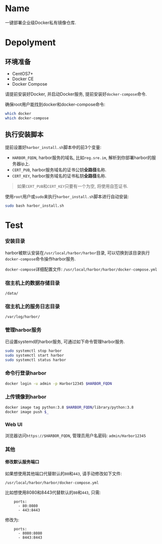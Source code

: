 # Name

一键部署企业级Docker私有镜像仓库.

# Depolyment

## 环境准备

- CentOS7+
- Docker CE
- Docker Compose

请提前安装好Docker, 并启动Docker服务, 提前安装好`docker-compose`命令.

确保root用户能找到docker和docker-compose命令:
```bash
which docker
which docker-compose
```


## 执行安装脚本

提前设置好`harbor_install.sh`脚本中的前3个变量:

- `HARBOR_FQDN`, harbor服务的域名, 比如`reg.sre.im`, 解析到你部署harbor的服务器ip上.
- `CERT_PUB`, harbor服务域名的证书公钥**全路径**名称.
- `CERT_KEY`, harbor服务域名的证书私钥**全路径**名称.

> 如果`CERT_PUB`和`CERT_KEY`只要有一个为空, 将使用自签证书.

使用`root`用户或`sudo`来执行`harbor_install.sh`脚本进行自动安装:
```bash
sudo bash harbor_install.sh
```

# Test

### 安装目录

harbor被默认安装在`/usr/local/harbor/harbor`目录,
可以切换到该目录执行`docker-compose`命令操作harbor服务.

`docker-compose`详细配置文件:
`/usr/local/harbor/harbor/docker-compose.yml`

### 宿主机上的数据存储目录

`/data/`

### 宿主机上的服务日志目录

`/var/log/harbor/`

### 管理harbor服务

已设置systemd的harbor服务, 可通过如下命令管理harbor服务.
```bash
sudo systemctl stop harbor
sudo systemctl start harbor
sudo systemctl status harbor
```
### 命令行登录harbor

```bash
docker login -u admin -p Harbor12345 $HARBOR_FQDN
```

### 上传镜像到harbor

```bash
docker image tag python:3.8 $HARBOR_FQDN/library/python:3.8
docker image push $_
```

### Web UI

浏览器访问`https://$HARBOR_FQDN`, 管理员用户名密码: `admin/Harbor12345`


### 其他

#### 修改默认服务端口

如果想使用其他端口代替默认的`80`和`443`, 请手动修改如下文件:

`/usr/local/harbor/harbor/docker-compose.yml`

比如想使用8080和8443代替默认的`80`和`443`, 只需:

```
    ports:
      - 80:8080
      - 443:8443
```
修改为:
```
    ports:
      - 8080:8080
      - 8443:8443
```
